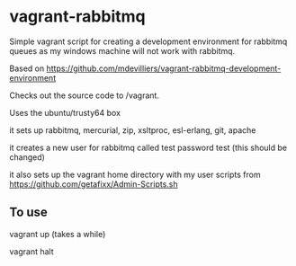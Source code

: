 vagrant-rabbitmq
================

Simple vagrant script for creating a development environment for rabbitmq queues as my windows machine will not work with rabbitmq.

Based on https://github.com/mdevilliers/vagrant-rabbitmq-development-environment

Checks out the source code to /vagrant.

Uses the ubuntu/trusty64 box

it sets up rabbitmq, mercurial, zip, xsltproc, esl-erlang, git, apache 

it creates a new user for rabbitmq called test password test (this should be changed)

it also sets up the vagrant home directory with my user scripts from https://github.com/getafixx/Admin-Scripts.sh

To use
------
vagrant up (takes a while)

vagrant halt

